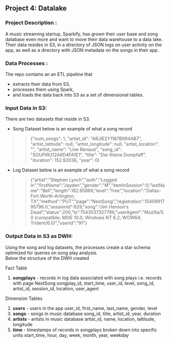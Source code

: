 ## Project 4: Datalake  

### Project Description :

A music streaming startup, Sparkify, has grown their user base and song database even more and want to move their data warehouse to a data lake.   
Their data resides in S3, in a directory of JSON logs on user activity on the app, as well as a directory with JSON metadata on the songs in their app.

### Data Processes :

The repo contains an an ETL pipeline that  
- extracts their data from S3,  
- processes them using Spark,  
- and loads the data back into S3 as a set of dimensional tables.

### Input Data in S3:

There are two datasets that reside in S3.  
- Song Dataset
below is an example of what a song record
> > {"num_songs": 1, "artist_id": "ARJIE2Y1187B994AB7", "artist_latitude": null, "artist_longitude": null, "artist_location": "", "artist_name": "Line Renaud", "song_id": "SOUPIRU12A6D4FA1E1", "title": "Der Kleine Dompfaff", "duration": 152.92036, "year": 0}
- Log Dataset
below is an example of what a song record
>> {"artist":"Stephen Lynch","auth":"Logged In","firstName":"Jayden","gender":"M","itemInSession":0,"lastName":"Bell","length":182.85669,"level":"free","location":"Dallas-Fort Worth-Arlington, TX","method":"PUT","page":"NextSong","registration":1540991795796.0,"sessionId":829,"song":"Jim Henson's Dead","status":200,"ts":1543537327796,"userAgent":"Mozilla\/5.0 (compatible; MSIE 10.0; Windows NT 6.2; WOW64; Trident\/6.0)","userId":"91"}

### Output Data in S3 as DWH:

Using the song and log datasets, the processes create a star schema optimized for queries on song play analysis.  
Below the structure of the DWH created

Fact Table

1. **songplays** - records in log data associated with song plays i.e. records with page NextSong
        songplay_id, start_time, user_id, level, song_id, artist_id, session_id, location, user_agent

Dimension Tables

2. **users** - users in the app
        user_id, first_name, last_name, gender, level
3. **songs** - songs in music database
        song_id, title, artist_id, year, duration
4. **artists** - artists in music database
        artist_id, name, location, lattitude, longitude
5. **time** - timestamps of records in songplays broken down into specific units
        start_time, hour, day, week, month, year, weekday
